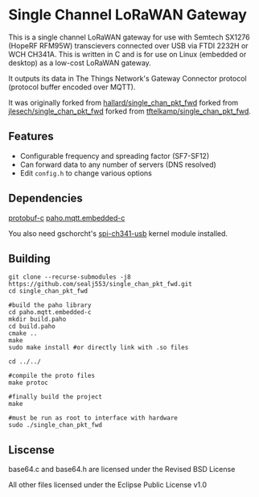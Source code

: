 # Single Channel LoRaWAN Gateway

This is a single channel LoRaWAN gateway for use with Semtech SX1276 (HopeRF RFM95W) transcievers connected over USB via FTDI 2232H or WCH CH341A. This is written in C and is for use on Linux (embedded or desktop) as a low-cost LoRaWAN gateway.

It outputs its data in The Things Network's Gateway Connector protocol (protocol buffer encoded over MQTT).

It was originally forked from [hallard/single_chan_pkt_fwd](https://github.com/hallard/single_chan_pkt_fwd) forked from [jlesech/single_chan_pkt_fwd](https://github.com/jlesech/single_chan_pkt_fwd) forked from [tftelkamp/single_chan_pkt_fwd](https://github.com/tftelkamp/single_chan_pkt_fwd).

## Features
* Configurable frequency and spreading factor (SF7-SF12)
* Can forward data to any number of servers (DNS resolved)
* Edit `config.h` to change various options

## Dependencies
[protobuf-c](https://github.com/protobuf-c/protobuf-c)
[paho.mqtt.embedded-c](https://github.com/eclipse/paho.mqtt.embedded-c)


You also need gschorcht's [spi-ch341-usb](https://github.com/gschorcht/spi-ch341-usb) kernel module installed.

## Building
```shell
git clone --recurse-submodules -j8 https://github.com/sealj553/single_chan_pkt_fwd.git
cd single_chan_pkt_fwd

#build the paho library
cd paho.mqtt.embedded-c
mkdir build.paho
cd build.paho
cmake ..
make
sudo make install #or directly link with .so files

cd ../../

#compile the proto files
make protoc

#finally build the project
make

#must be run as root to interface with hardware
sudo ./single_chan_pkt_fwd
```

## Liscense
base64.c and base64.h are licensed under the Revised BSD License

All other files licensed under the Eclipse Public License v1.0
